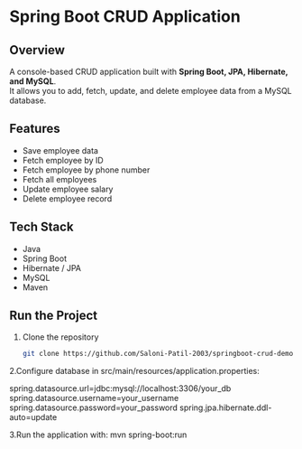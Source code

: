 # Spring Boot CRUD Application

## Overview
A console-based CRUD application built with **Spring Boot, JPA, Hibernate, and MySQL**.  
It allows you to add, fetch, update, and delete employee data from a MySQL database.

## Features
- Save employee data
- Fetch employee by ID
- Fetch employee by phone number
- Fetch all employees
- Update employee salary
- Delete employee record

## Tech Stack
- Java
- Spring Boot
- Hibernate / JPA
- MySQL
- Maven

## Run the Project
1. Clone the repository  
   ```bash
   git clone https://github.com/Saloni-Patil-2003/springboot-crud-demo.git
2.Configure database in src/main/resources/application.properties:

spring.datasource.url=jdbc:mysql://localhost:3306/your_db
spring.datasource.username=your_username
spring.datasource.password=your_password
spring.jpa.hibernate.ddl-auto=update

3.Run the application with:
mvn spring-boot:run

